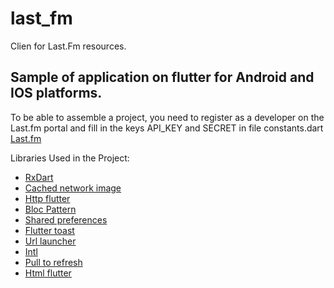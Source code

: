 # last_fm

Clien for Last.Fm resources.

## Sample of application on flutter for Android and IOS platforms.

To be able to assemble a project, you need to register as a developer on the Last.fm portal and fill in the keys API_KEY and SECRET in file constants.dart
[Last.fm](https://www.last.fm/api/?lang=eng&)

Libraries Used in the Project:

- [RxDart](https://pub.dev/packages/rxdart)
- [Cached network image](https://pub.dev/packages/cached_network_image)
- [Http flutter](https://pub.dev/packages/http)
- [Bloc Pattern](https://pub.dev/packages/bloc_pattern)
- [Shared preferences](https://pub.dev/packages/shared_preferences)
- [Flutter toast](https://pub.dev/packages/fluttertoast)
- [Url launcher](https://pub.dev/packages/url_launcher)
- [Intl](https://pub.dev/packages/intl)
- [Pull to refresh](https://pub.dev/packages/pull_to_refresh)
- [Html flutter](https://pub.dev/packages/html)


